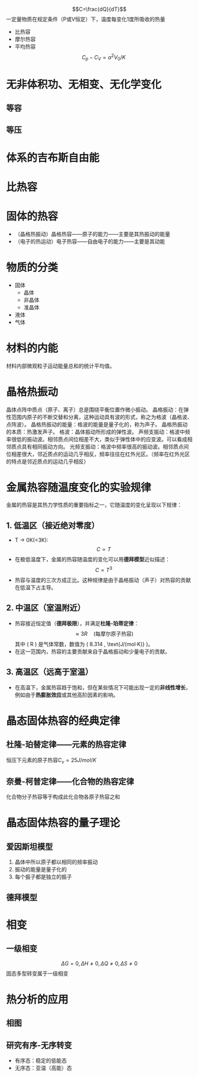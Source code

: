$$C=\frac{dQ}{dT}$$
一定量物质在规定条件（P或V恒定）下，温度每变化1度所吸收的热量
- 比热容
- 摩尔热容
- 平均热容
$$C_{p}-C_{V}=\alpha ^{2}V_{0}/K$$
# 无非体积功、无相变、无化学变化
## 等容 
## 等压

# 体系的吉布斯自由能
# 比热容

# 固体的热容
- （晶格热振动）晶格热容——原子的能力——主要是其热振动的能量
- （电子的热运动）电子热容——自由电子的能力——主要是其动能
# 物质的分类
- 固体
	- 晶体
	- 非晶体
	- 准晶体
- 液体
- 气体

# 材料的内能
材料内部微观粒子运动能量总和的统计平均值。

# 晶格热振动
晶体点阵中质点（原子、离子）总是围绕平衡位置作微小振动。
晶格振动：在弹性范围内原子的不断交替和分离，这种运动具有波的形式，称之为格波（晶格波、点阵波）。
晶格热振动的能量：格波的能量是量子化的，称为声子。
晶格热振动的本质：热激发声子。
格波：晶体振动所形成的弹性波。
声频支振动：格波中频率很低的振动波。相邻质点间位相差不大，类似于弹性体中的应变波。可以看成相邻质点具有相同振动方向。
光频支振动：格波中频率很高的振动波。相邻质点间位相差很大，邻近质点的运动几乎相反，频率往往在红外光区。（频率在红外光区的特点是邻近质点的运动几乎相反）

# 金属热容随温度变化的实验规律

金属的热容是其热力学性质的重要指标之一，它随温度的变化呈现以下规律：

## 1. 低温区（接近绝对零度）
- T -> 0K(<3K):
$$C \propto T$$
- 在极低温度下，金属的热容随温度的变化可以用**德拜模型**近似描述：
  $$C \propto T^3$$
- 热容与温度的三次方成正比。这种规律是由于晶格振动（声子）对热容的贡献在低温下占主导。

## 2. 中温区（室温附近）
- 热容接近恒定值（**德拜极限**），并满足**杜隆-珀蒂定律**：
  $$ \approx 3R \quad (\text{每摩尔原子热容})$$
  其中 \( R \) 是气体常数，数值为 \( 8.314 \, \text{J/(mol·K)} \)。
- 在这一范围内，热容的主要贡献来自于晶格振动和少量电子的贡献。

## 3. 高温区（远高于室温）
- 在高温下，金属热容趋于饱和，但在某些情况下可能出现一定的**非线性增长**，例如由于**热膨胀效应**或其他高阶因素的影响。
# 晶态固体热容的经典定律
## 杜隆-珀替定律——元素的热容定律
恒压下元素的原子热容$C_v=25J/mol/K$
## 奈曼-柯普定律——化合物的热容定律
化合物分子热容等于构成此化合物各原子热容之和
# 晶态固体热容的量子理论
## 爱因斯坦模型
1. 晶体中所以原子都以相同的频率振动
2. 振动的能量是量子化的
3. 每个振子都是独立的振子
## 德拜模型

# 相变
## 一级相变
$$\Delta G = 0,\Delta H \neq0,\Delta Q\neq0,\Delta S\neq 0$$
固态多型转变属于一级相变

# 热分析的应用
## 相图
## 研究有序-无序转变
- 有序态：稳定的低能态
- 无序态：亚温（高能）态
